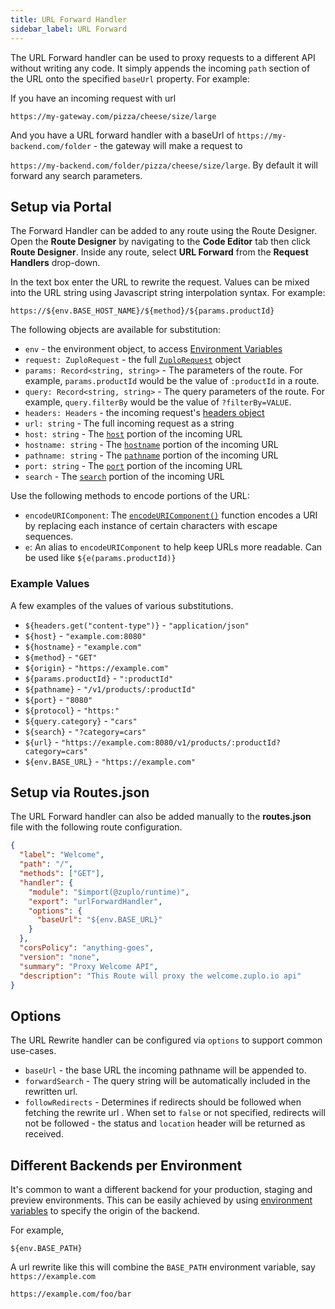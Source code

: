 ```yaml
---
title: URL Forward Handler
sidebar_label: URL Forward
---
```


The URL Forward handler can be used to proxy requests to a different API without writing any code. It simply appends the incoming `path` section of the URL onto the specified `baseUrl` property. For example:

If you have an incoming request with url

`https://my-gateway.com/pizza/cheese/size/large`

And you have a URL forward handler with a baseUrl of `https://my-backend.com/folder` - the gateway will make a request to

`https://my-backend.com/folder/pizza/cheese/size/large`. By default it will forward any search parameters.

## Setup via Portal

The Forward Handler can be added to any route using the Route Designer. Open the **Route Designer** by navigating to the <CodeEditorTabIcon /> **Code Editor** tab then click **Route Designer**. Inside any route, select **URL Forward** from the **Request Handlers** drop-down.

In the text box enter the URL to rewrite the request. Values can be mixed into the URL string using Javascript string interpolation syntax. For example:

```
https://${env.BASE_HOST_NAME}/${method}/${params.productId}
```

The following objects are available for substitution:

- `env` - the environment object, to access [Environment Variables](../deployments/environment-variables.md)
- `request: ZuploRequest` - the full [`ZuploRequest`](../reference/zuplo-request.md) object
- `params: Record<string, string>` - The parameters of the route. For example, `params.productId` would be the value of `:productId` in a route.
- `query: Record<string, string>` - The query parameters of the route. For example, `query.filterBy` would be the value of `?filterBy=VALUE`.
- `headers: Headers` - the incoming request's [headers object](https://developer.mozilla.org/en-US/docs/Web/API/Headers)
- `url: string` - The full incoming request as a string
- `host: string` - The [`host`](https://developer.mozilla.org/en-US/docs/Web/API/URL/host) portion of the incoming URL
- `hostname: string` - The [`hostname`](https://developer.mozilla.org/en-US/docs/Web/API/URL/hostname) portion of the incoming URL
- `pathname: string` - The [`pathname`](https://developer.mozilla.org/en-US/docs/Web/API/URL/pathname) portion of the incoming URL
- `port: string` - The [`port`](https://developer.mozilla.org/en-US/docs/Web/API/URL/port) portion of the incoming URL
- `search` - The [`search`](https://developer.mozilla.org/en-US/docs/Web/API/URL/search) portion of the incoming URL

Use the following methods to encode portions of the URL:

- `encodeURIComponent`: The [`encodeURIComponent()`](https://developer.mozilla.org/en-US/docs/Web/JavaScript/Reference/Global_Objects/encodeURIComponent) function encodes a URI by replacing each instance of certain characters with escape sequences.
- `e`: An alias to `encodeURIComponent` to help keep URLs more readable. Can be used like `${e(params.productId)}`

### Example Values

A few examples of the values of various substitutions.

- `${headers.get("content-type")}` - `"application/json"`
- `${host}` - `"example.com:8080"`
- `${hostname}` - `"example.com"`
- `${method}` - `"GET"`
- `${origin}` - `"https://example.com"`
- `${params.productId}` - `":productId"`
- `${pathname}` - `"/v1/products/:productId"`
- `${port}` - `"8080"`
- `${protocol}` - `"https:"`
- `${query.category}` - `"cars"`
- `${search}` - `"?category=cars"`
- `${url}` - `"https://example.com:8080/v1/products/:productId?category=cars"`
- `${env.BASE_URL}` - `"https://example.com"`

## Setup via Routes.json

The URL Forward handler can also be added manually to the **routes.json** file with the following route configuration.

```json
{
  "label": "Welcome",
  "path": "/",
  "methods": ["GET"],
  "handler": {
    "module": "$import(@zuplo/runtime)",
    "export": "urlForwardHandler",
    "options": {
      "baseUrl": "${env.BASE_URL}"
    }
  },
  "corsPolicy": "anything-goes",
  "version": "none",
  "summary": "Proxy Welcome API",
  "description": "This Route will proxy the welcome.zuplo.io api"
}
```

## Options

The URL Rewrite handler can be configured via `options` to support common use-cases.

- `baseUrl` - the base URL the incoming pathname will be appended to.
- `forwardSearch` - The query string will be automatically included in the rewritten url.
- `followRedirects` - Determines if redirects should be followed when fetching the rewrite url . When set to `false` or not specified, redirects will not be followed - the status and `location` header will be returned as received.

## Different Backends per Environment

It's common to want a different backend for your production, staging and preview environments. This can be easily achieved by using [environment variables](../deployments/environment-variables.md) to specify the origin of the backend.

For example,

```
${env.BASE_PATH}
```

A url rewrite like this will combine the `BASE_PATH` environment variable, say `https://example.com`

```
https://example.com/foo/bar
```
